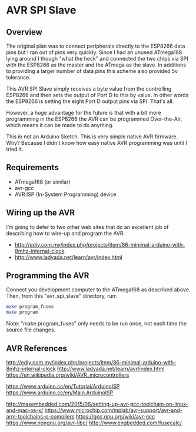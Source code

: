 # AVR SPI Slave

## Overview
The original plan was to connect peripherals directly to the ESP8266 data pins but I ran out of pins very quickly. Since I had an unused ATmega168 lying around I though "what the heck" and connected the two chips via SPI with the ESP8266 as the master and the ATmega as the slave. In additions to providing a larger number of data pins this scheme also provided 5v tolerance.

This AVR SPI Slave simply receives a byte value from the controlling ESP8266 and then sets the output of Port D to this by value. In other words the ESP8266 is setting the eight Port D output pins via SPI. That's all.

However, a huge advantage for the future is that with a bit more programming in the ESP8266 the AVR can be programmed Over-the-Air, which means it can be made to do anything.

This in not an Arduino Sketch.
This is very simple native AVR firmware.
Why? Because I didn't know how easy native AVR programming was until I tried it.

## Requirements
* ATmega168 (or similar)
* avr-gcc
* AVR ISP (In-System Programming) device

## Wiring up the AVR
I’m going to defer to two other web sites that do an excellent job of describing how to wire-up and program the AVR.
* <http://ediy.com.my/index.php/projects/item/86-minimal-arduino-with-8mhz-internal-clock> 
* <http://www.ladyada.net/learn/avr/index.html> 

## Programming the AVR
Connect you development computer to the ATmega168 as described above.
Then, from this "avr_spi_slave" directory, run:
```bash
make program_fuses
make program
```
Note: "make program_fuses" only needs to be run once, not each time the source file changes.

## AVR References
<http://ediy.com.my/index.php/projects/item/86-minimal-arduino-with-8mhz-internal-clock>
<http://www.ladyada.net/learn/avr/index.html>
<https://en.wikipedia.org/wiki/AVR_microcontrollers>

<https://www.arduino.cc/en/Tutorial/ArduinoISP>
<https://www.arduino.cc/en/Main.ArduinoISP>

<http://maxembedded.com/2015/06/setting-up-avr-gcc-toolchain-on-linux-and-mac-os-x/>
<https://www.microchip.com/mplab/avr-support/avr-and-arm-toolchains-c-compilers>
<https://gcc.gnu.org/wiki/avr-gcc>
<https://www.nongnu.org/avr-libc/>
<http://www.engbedded.com/fusecalc/>
